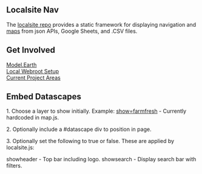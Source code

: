 ## Localsite Nav

The&nbsp;[localsite&nbsp;repo](https://github.com/modelearth/localsite/) provides a static framework for displaying navigation and [maps](map/) from json&nbsp;APIs, Google Sheets, and&nbsp;.CSV&nbsp;files.

## Get Involved

[Model.Earth](https://model.earth)  
[Local Webroot Setup](https://model.earth/start/)  
[Current Project Areas](https://model.earth/community/projects/)

## Embed Datascapes

1\. Choose a layer to show initially. Example:
[show=farmfresh](map/#show=farmfresh) - Currently hardcoded in map.js.

2\. Optionally include a #datascape div to position in page.

3\. Optionally set the following to true or false. 
These are applied by localsite.js:  

showheader - Top bar including logo.
showsearch - Display search bar with filters.


